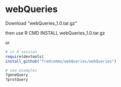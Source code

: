 # webQueries

Download "webQueries_1.0.tar.gz"

then use R CMD INSTALL webQueries_1.0.tar.gz

or
```r
# in R session
require(devtools)
install_github("fredcommo/webQueries/webQueries")

# see examples
?geneQuery
?protQuery
````
